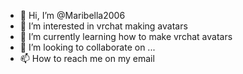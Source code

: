 - 👋 Hi, I’m @Maribella2006
- 👀 I’m interested in vrchat making avatars
- 🌱 I’m currently learning how to make vrchat avatars
- 💞️ I’m looking to collaborate on ...
- 📫 How to reach me on my email

<!---
Maribella2006/Maribella2006 is a ✨ special ✨ repository because its `README.md` (this file) appears on your GitHub profile.
You can click the Preview link to take a look at your changes.
--->
